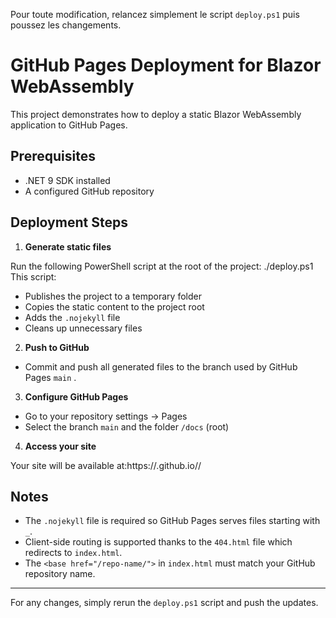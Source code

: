 ﻿
Pour toute modification, relancez simplement le script `deploy.ps1` puis poussez les changements.

# GitHub Pages Deployment for Blazor WebAssembly

This project demonstrates how to deploy a static Blazor WebAssembly application to GitHub Pages.

## Prerequisites
- .NET 9 SDK installed
- A configured GitHub repository

## Deployment Steps

1. **Generate static files**

Run the following PowerShell script at the root of the project:
./deploy.ps1
This script:
- Publishes the project to a temporary folder
- Copies the static content to the project root
- Adds the `.nojekyll` file
- Cleans up unnecessary files

2. **Push to GitHub**

- Commit and push all generated files to the branch used by GitHub Pages `main` .

3. **Configure GitHub Pages**

- Go to your repository settings → Pages
- Select the branch `main` and the folder `/docs` (root)

4. **Access your site**

Your site will be available at:https://<your-username>.github.io/<repo-name>/
## Notes
- The `.nojekyll` file is required so GitHub Pages serves files starting with `_`.
- Client-side routing is supported thanks to the `404.html` file which redirects to `index.html`.
- The `<base href="/repo-name/">` in `index.html` must match your GitHub repository name.

---

For any changes, simply rerun the `deploy.ps1` script and push the updates.

